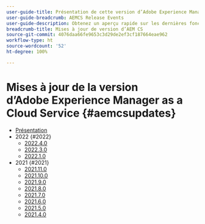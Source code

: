 ```yaml
---
user-guide-title: Présentation de cette version d’Adobe Experience Manager as a Cloud Service
user-guide-breadcrumb: AEMCS Release Events
user-guide-description: Obtenez un aperçu rapide sur les dernières fonctionnalités d’Adobe Experience Manager as a Cloud Service
breadcrumb-title: Mises à jour de version d’AEM CS
source-git-commit: 4076daa66fe9653c3d29de2ef3cf187664eae962
workflow-type: ht
source-wordcount: '52'
ht-degree: 100%

---
```



# Mises à jour de la version d’Adobe Experience Manager as a Cloud Service {#aemcsupdates}

+ [Présentation](overview.md)
+ 2022 {#2022}
   + [2022.4.0](./2022/2022-4-0.md)
   + [2022.3.0](./2022/2022-3-0.md)
   + [2022.1.0](./2022/2022-1-0.md)
+ 2021 {#2021}
   + [2021.11.0](./2021/2021-11-0.md)
   + [2021.10.0](./2021/2021-10-0.md)
   + [2021.9.0](./2021/2021-9-0.md)
   + [2021.8.0](./2021/2021-8-0.md)
   + [2021.7.0](./2021/2021-7-0.md)
   + [2021.6.0](./2021/2021-6-0.md)
   + [2021.5.0](./2021/2021-5-0.md)
   + [2021.4.0](./2021/2021-4-0.md)
